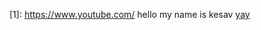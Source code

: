 [1]: https://www.youtube.com/ hello my name is kesav
[yay](https://www.youtube.com/watch?v=5_2DRVYNxYI)